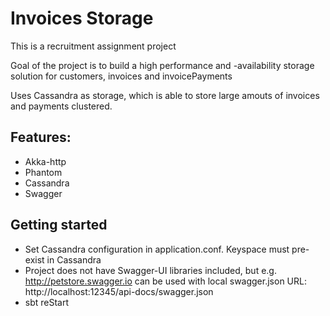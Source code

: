 Invoices Storage
=========================

This is a recruitment assignment project

Goal of the project is to build a high performance and -availability storage solution for customers, invoices and invoicePayments

Uses Cassandra as storage, which is able to store large amouts of invoices and payments clustered.

## Features:
* Akka-http
* Phantom
* Cassandra
* Swagger

## Getting started

* Set Cassandra configuration in application.conf. Keyspace must pre-exist in Cassandra
* Project does not have Swagger-UI libraries included, but e.g. http://petstore.swagger.io can be used with local swagger.json URL: http://localhost:12345/api-docs/swagger.json
* sbt reStart